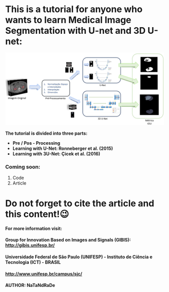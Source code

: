 # This is a tutorial for anyone who wants to learn Medical Image Segmentation with U-net and 3D U-net:
![image](https://github.com/ntamay/segm-kidney-nets/blob/master/Images/Imagem_Metodologia.JPG)

**The tutorial is divided into three parts:**

- **Pre / Pos - Processing**
- **Learning with U-Net: Ronneberger et al. (2015)**
- **Learning with 3U-Net: Çicek et al. (2016)**
 
### Coming soon: 
1) Code
2) Article

# Do not forget to cite the article and this content!:wink:

#### For more information visit: 
#### Group for Innovation Based on Images and Signals (GIBIS): http://gibis.unifesp.br/

#### Universidade Federal de São Paulo (UNIFESP) - Instituto de Ciência e Tecnologia (ICT) - BRASIL 
#### http://www.unifesp.br/campus/sjc/


#### AUTHOR: NaTaNdRaDe











